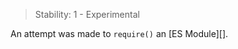 
> Stability: 1 - Experimental

An attempt was made to `require()` an [ES Module][].

<a id="ERR_SCRIPT_EXECUTION_INTERRUPTED"></a>
